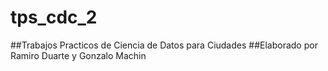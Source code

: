 # tps_cdc_2
##Trabajos Practicos de Ciencia de Datos para Ciudades
##Elaborado por Ramiro Duarte y Gonzalo Machin
